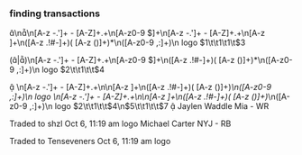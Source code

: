 ### finding transactions
\n\n[A-z \-\.']+ - [A-Z]+.+\n[A-z0-9 \$]+\n[A-z \-\.']+ - [A-Z]+.+\n[A-z ]+\n([A-z \.!#\-]+)( [A-z \(\)]+)*\n([A-z0-9 ,:]+)\n logo
$1\t\t1\t1\t$3

(|)\n[A-z \-\.']+ - [A-Z]+.+\n[A-z0-9 \$]+\n([A-z \.!#\-]+)( [A-z \(\)]+)*\n([A-z0-9 ,:]+)\n logo
$2\t\t1\t\t$4

	\n[A-z \-\.']+ - [A-Z]+.+\n\n[A-z ]+\n([A-z \.!#\-]+)( [A-z \(\)]+)*\n([A-z0-9 ,:]+)\n logo
\n[A-z \-\.']+ - [A-Z]+.+\n\n[A-z ]+\n([A-z \.!#\-]+)( [A-z \(\)]+)*\n([A-z0-9 ,:]+)\n logo
$2\t\t1\t\t$4\n$5\t\t1\t\t$7

Jaylen Waddle Mia - WR

Traded to
shzl
Oct 6, 11:19 am
 logo
Michael Carter NYJ - RB

Traded to
Tenseveners
Oct 6, 11:19 am
 logo
